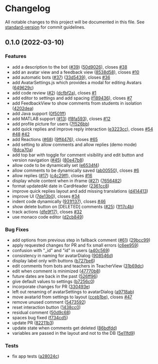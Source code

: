 # Changelog

All notable changes to this project will be documented in this file. See [standard-version](https://github.com/conventional-changelog/standard-version) for commit guidelines.

## 0.1.0 (2022-03-10)

### Features

- add a description to the bot ([#39](https://github.com/graasp/graasp-app-code-review/issues/39)) ([50d9026](https://github.com/graasp/graasp-app-code-review/commit/50d902684a50a49258b33469aeedb8904a83bcf1)), closes [#38](https://github.com/graasp/graasp-app-code-review/issues/38)
- add an avatar view and a feedback view ([8538d58](https://github.com/graasp/graasp-app-code-review/commit/8538d58ebdd0dfda8a6064a5215addf0aedb4852)), closes [#10](https://github.com/graasp/graasp-app-code-review/issues/10)
- add automatic bots ([#37](https://github.com/graasp/graasp-app-code-review/issues/37)) ([33d5439](https://github.com/graasp/graasp-app-code-review/commit/33d5439bbc496bb8fe3ccd1f24dc60609fc0b504)), closes [#36](https://github.com/graasp/graasp-app-code-review/issues/36)
- add AvatarSettings.js which provides a modal for editing Avatars ([649629c](https://github.com/graasp/graasp-app-code-review/commit/649629c31847fcc69e0bfb16c240e163a773b59e))
- add code review ([#2](https://github.com/graasp/graasp-app-code-review/issues/2)) ([dcfbf2a](https://github.com/graasp/graasp-app-code-review/commit/dcfbf2aaba33b7590a0cef6ee37d4295e5bf527e)), closes [#1](https://github.com/graasp/graasp-app-code-review/issues/1)
- add editor to settings and add spacing ([f189436](https://github.com/graasp/graasp-app-code-review/commit/f1894362b4ca8bb1089c0c3dba0a7df32e1921aa)), closes [#7](https://github.com/graasp/graasp-app-code-review/issues/7)
- add FeedbackView to show comments from students in isolation ([4202dea](https://github.com/graasp/graasp-app-code-review/commit/4202deac16e3e113c37c7e65418f0a2bcc54e9a3))
- add Java support ([0f501ff](https://github.com/graasp/graasp-app-code-review/commit/0f501ff8c687e01367e38efbaf2c74e7570b0083))
- add MATLAB support ([#13](https://github.com/graasp/graasp-app-code-review/issues/13)) ([f8fa593](https://github.com/graasp/graasp-app-code-review/commit/f8fa593a89977fd12f68fe21529151310e48b53b)), closes [#12](https://github.com/graasp/graasp-app-code-review/issues/12)
- add profile picture for users ([7f526bb](https://github.com/graasp/graasp-app-code-review/commit/7f526bbbf15746900121f44df6f2249042639261))
- add quick replies and improve reply interaction ([e3223cc](https://github.com/graasp/graasp-app-code-review/commit/e3223cc468c850ad414a9e2e3ea1f89a40eeb9eb)), closes [#54](https://github.com/graasp/graasp-app-code-review/issues/54) [#48](https://github.com/graasp/graasp-app-code-review/issues/48) [#42](https://github.com/graasp/graasp-app-code-review/issues/42)
- add Reactions ([#68](https://github.com/graasp/graasp-app-code-review/issues/68)) ([9ff4476](https://github.com/graasp/graasp-app-code-review/commit/9ff4476c114ea9eb170adc65895c9d43e573d499)), closes [#65](https://github.com/graasp/graasp-app-code-review/issues/65)
- add setting to allow comments and allow replies (demo mode) ([8dca70a](https://github.com/graasp/graasp-app-code-review/commit/8dca70a1ef943da37c008ed47090a817e24622dc))
- add top bar with toggle for comment visibility and edit button and version navigation ([#45](https://github.com/graasp/graasp-app-code-review/issues/45)) ([80e47b8](https://github.com/graasp/graasp-app-code-review/commit/80e47b8edf8c8614b7c21dc64654803844642895))
- allow code to be dynamically set ([e6534f4](https://github.com/graasp/graasp-app-code-review/commit/e6534f4ae9eae1a37d906d8a5fefcdb84a770d53))
- allow comments to be dynamically saved ([ab00550](https://github.com/graasp/graasp-app-code-review/commit/ab005509df10ac4e484d3f82764081e55707682e)), closes [#6](https://github.com/graasp/graasp-app-code-review/issues/6)
- allow replies ([#17](https://github.com/graasp/graasp-app-code-review/issues/17)) ([c4c29ff](https://github.com/graasp/graasp-app-code-review/commit/c4c29ff7c69cc40df9d5c360c39923ee9d1d0555)), closes [#16](https://github.com/graasp/graasp-app-code-review/issues/16)
- display whole content when in iframe ([#27](https://github.com/graasp/graasp-app-code-review/issues/27)) ([7656482](https://github.com/graasp/graasp-app-code-review/commit/765648260f8a375fcf5b5b257babdc1fee8c7d2a))
- format updatedAt date in CardHeader ([2361cc8](https://github.com/graasp/graasp-app-code-review/commit/2361cc8b4ea7bec20fbc0cac242038ac4457ffb2))
- improve quick replies layout and add missing translations ([d414413](https://github.com/graasp/graasp-app-code-review/commit/d414413aca974418e7c5a0ddc789926fa04dcfc5))
- improve UI ([7de13b0](https://github.com/graasp/graasp-app-code-review/commit/7de13b096c9a6830e43d142f28d3ae287afab734)), closes [#34](https://github.com/graasp/graasp-app-code-review/issues/34)
- indent code dynamically ([931f137](https://github.com/graasp/graasp-app-code-review/commit/931f1378f67a89ab02bf9d79ed485fa234a2813b)), closes [#46](https://github.com/graasp/graasp-app-code-review/issues/46)
- show delete button on [DELETED] comments ([#25](https://github.com/graasp/graasp-app-code-review/issues/25)) ([1f17c4b](https://github.com/graasp/graasp-app-code-review/commit/1f17c4b8ffeb9318f2874191a727325dbbb3ae0b))
- track actions ([dfe9f17](https://github.com/graasp/graasp-app-code-review/commit/dfe9f17c57ff4203681ebc1c0a1b4884f20db753)), closes [#32](https://github.com/graasp/graasp-app-code-review/issues/32)
- use monaco code editor ([d2cb849](https://github.com/graasp/graasp-app-code-review/commit/d2cb849849ba628667683276cd3b2432ce036540))

### Bug Fixes

- add options from previous step in fallback comment ([#61](https://github.com/graasp/graasp-app-code-review/issues/61)) ([29bcc99](https://github.com/graasp/graasp-app-code-review/commit/29bcc991c486c9cfa2318907287652c20374f0d7))
- apply requested changes for PR and fix small errors ([c6ee959](https://github.com/graasp/graasp-app-code-review/commit/c6ee959197481d3a20818528610894f9e55601e7))
- confusion with "\_id" and "id" in users ([a40c569](https://github.com/graasp/graasp-app-code-review/commit/a40c569f6feabc1700d9bc54943df1286690bbf1))
- consistency in naming for avatarDialog ([908546d](https://github.com/graasp/graasp-app-code-review/commit/908546d0f1485541863a1e64b942713675596395))
- display label only with buttons ([b727be6](https://github.com/graasp/graasp-app-code-review/commit/b727be6861aa02d573eeb980881f6a28f1f896a8))
- edit comments from bots and teachers in TeacherView ([31b69dc](https://github.com/graasp/graasp-app-code-review/commit/31b69dc98843c2995c4647dc8df62e0451e00bb7))
- edit when comment is minimized ([47770b8](https://github.com/graasp/graasp-app-code-review/commit/47770b8dd49e557a9845f9b2110dbed76d06410d))
- future dates are back in the past ([526ff96](https://github.com/graasp/graasp-app-code-review/commit/526ff96b7fac00f1ab4ed242c7d0ab150d66252a))
- give default values to settings ([b7256c0](https://github.com/graasp/graasp-app-code-review/commit/b7256c0198c44252dc8a614a5a87185b545c1d6e))
- incorporate changes for PR ([330493e](https://github.com/graasp/graasp-app-code-review/commit/330493e0dac97b5f11065e1004b4d7c331f03f05))
- left out renaming of avatarSettings to avatarDialog ([a9718ab](https://github.com/graasp/graasp-app-code-review/commit/a9718aba20544f62eab6b4c46e856ef6dee32dda))
- move avatarId from settings to layout ([cceb1be](https://github.com/graasp/graasp-app-code-review/commit/cceb1beff8afab07416b598129bc86daddc969d7)), closes [#47](https://github.com/graasp/graasp-app-code-review/issues/47)
- remove unused comment ([5473592](https://github.com/graasp/graasp-app-code-review/commit/5473592b9bbe8c484bfcb81e43457d672226b273))
- reset interaction button ([1438cc0](https://github.com/graasp/graasp-app-code-review/commit/1438cc0852ea77fabccdd8cc816e68e645a56968))
- residual comment ([50d9c68](https://github.com/graasp/graasp-app-code-review/commit/50d9c682b072800c5894cbaa8123665bf4efa691))
- spaces bug fixed ([f734cd5](https://github.com/graasp/graasp-app-code-review/commit/f734cd56f50e244891b6c35c264f47287108f751))
- update PR ([82211b3](https://github.com/graasp/graasp-app-code-review/commit/82211b3aa4cad37d3536ce3e293d2ec20c873c6a))
- update state when comments get deleted ([86bdfdd](https://github.com/graasp/graasp-app-code-review/commit/86bdfdd60f1de9313fe98f9822f8c6f1f8ae6d0a))
- variables are passed in the layout and not to the DB ([5e11fd9](https://github.com/graasp/graasp-app-code-review/commit/5e11fd9ca058eadafd1d35f8dbead71f231d3063))

### Tests

- fix app tests ([a28024c](https://github.com/graasp/graasp-app-code-review/commit/a28024cbdeafc19a7933c8f493526aa613917d05))
